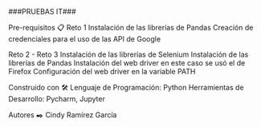 ###PRUEBAS IT###

Pre-requisitos 📋
Reto 1
Instalación de las librerías de Pandas
Creación de credenciales para el uso de las API de Google


Reto 2 - Reto 3
Instalación de las librerías de Selenium
Instalación de las librerías de Pandas
Instalación del web driver en este caso se usó el de Firefox
Configuración del web driver en la variable PATH


Construido con 🛠️
Lenguaje de Programación: Python
Herramientas de Desarrollo: Pycharm, Jupyter


Autores ✒️
Cindy Ramírez García

